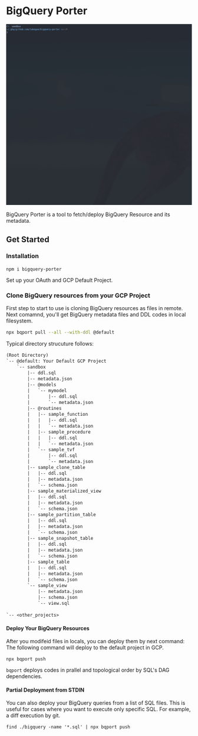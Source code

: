 # BigQuery Porter

![Demo](./docs/assets/demo.gif)

BigQuery Porter is a tool to fetch/deploy BigQuery Resource and its metadata.

## Get Started

### Installation

```
npm i bigquery-porter
```

Set up your OAuth and GCP Default Project.

### Clone BigQuery resources from your GCP Project

First step to start to use is cloning BigQuery resources as files in remote.
Next comamnd, you'll get BigQuery metadata files and DDL codes in local filesystem.

```sh
npx bqport pull --all --with-ddl @default
```

Typical directory strucuture follows:

```
(Root Directory)
`-- @default: Your Default GCP Project
    `-- sandbox
        |-- ddl.sql
        |-- metadata.json
        |-- @models
        |   `-- mymodel
        |       |-- ddl.sql
        |       `-- metadata.json
        |-- @routines
        |   |-- sample_function
        |   |   |-- ddl.sql
        |   |   `-- metadata.json
        |   |-- sample_procedure
        |   |   |-- ddl.sql
        |   |   `-- metadata.json
        |   `-- sample_tvf
        |       |-- ddl.sql
        |       `-- metadata.json
        |-- sample_clone_table
        |   |-- ddl.sql
        |   |-- metadata.json
        |   `-- schema.json
        |-- sample_materialized_view
        |   |-- ddl.sql
        |   |-- metadata.json
        |   `-- schema.json
        |-- sample_partition_table
        |   |-- ddl.sql
        |   |-- metadata.json
        |   `-- schema.json
        |-- sample_snapshot_table
        |   |-- ddl.sql
        |   |-- metadata.json
        |   `-- schema.json
        |-- sample_table
        |   |-- ddl.sql
        |   |-- metadata.json
        |   `-- schema.json
        `-- sample_view
            |-- metadata.json
            |-- schema.json
            `-- view.sql

`-- <other_projects>
```

#### Deploy Your BigQuery Resources

After you modifeid files in locals, you can deploy them by next command:
The following command will deploy to the default project in GCP.

```
npx bqport push
```

`bqport` deploys codes in prallel and topological order by SQL's DAG dependencies.


#### Partial Deployment from STDIN

You can also deploy your BigQuery queries from a list of SQL files.
This is useful for cases where you want to execute only specific SQL.
For example, a diff execution by git.

```
find ./bigquery -name '*.sql' | npx bqport push
```
